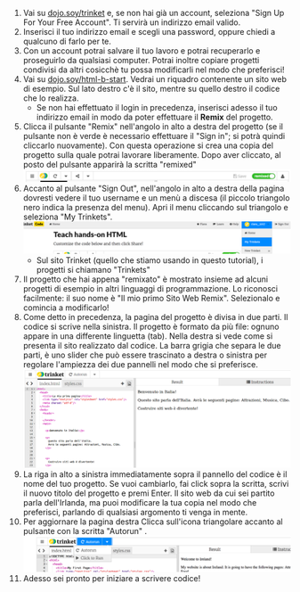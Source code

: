 1. Vai su [dojo.soy/trinket](http://dojo.soy/trinket) e, se non hai già un account, seleziona "Sign Up For Your Free Account". Ti servirà un indirizzo email valido. 
2. Inserisci il tuo indirizzo email e scegli una password, oppure chiedi a qualcuno di farlo per te.
3. Con un account potrai salvare il tuo lavoro e potrai recuperarlo e proseguirlo da qualsiasi computer. Potrai inoltre copiare progetti condivisi da altri cosicchè tu possa modificarli nel modo che preferisci!
4. Vai su [dojo.soy/html-b-start](http://dojo.soy/html-b-start). Vedrai un riquadro contenente un sito web di esempio. Sul lato destro c'è il sito, mentre su quello destro il codice che lo realizza.
   * Se non hai effettuato il login in precedenza, inserisci adesso il tuo indirizzo email in modo da poter effettuare il **Remix** del progetto.
5. Clicca il pulsante "Remix" nell'angolo in alto a destra del progetto \(se il pulsante non è verde è necessario effettuare il "Sign in"; si potrà quindi cliccarlo nuovamente\). Con questa operazione si crea una copia del progetto sulla quale potrai lavorare liberamente. Dopo aver cliccato, al posto del pulsante apparirà la scritta "remixed"  ![](assets/remixedWide.png)
6. Accanto al pulsante "Sign Out", nell'angolo in alto a destra della pagina dovresti vedere il tuo username e un menù a discesa \(il piccolo triangolo nero indica la presenza del menu\). Apri il menu cliccando sul triangolo e seleziona "My Trinkets". ![](assets/MyTrinketsMenuWide.png)
   * Sul sito Trinket \(quello che stiamo usando in questo tutorial\), i progetti si chiamano "Trinkets"
7. Il progetto che hai appena "remixato" è mostrato insieme ad alcuni progetti di esempio in altri linguaggi di programmazione. Lo riconosci facilmente: il suo nome è "Il mio primo Sito Web Remix". Selezionalo e comincia a modificarlo!
8. Come detto in precedenza, la pagina del progetto è divisa in due parti. Il codice si scrive nella sinistra. Il progetto è formato da più file: ognuno appare in una differente linguetta \(tab\). Nella destra si vede come si presenta il sito realizzato dal codice. La barra grigia che separa le due parti, è uno slider che può essere trascinato a destra o sinistra per regolare l'ampiezza dei due pannelli nel modo che si preferisce. ![](assets/TrinketProjectEditingShorter.png)
9. La riga in alto a sinistra immediatamente sopra il pannello del codice è il nome del tuo progetto. Se vuoi cambiarlo, fai click sopra la scritta, scrivi il nuovo titolo del progetto e premi Enter. Il sito web da cui sei partito parla dell'Irlanda, ma puoi modificare la tua copia nel modo che preferisci, parlando di qualsiasi argomento ti venga in mente.
10. Per aggiornare la pagina destra Clicca sull'icona triangolare accanto al pulsante con la scritta "Autorun" . ![](assets/ClickToRunWide.png)
11. Adesso sei pronto per iniziare a scrivere codice!



